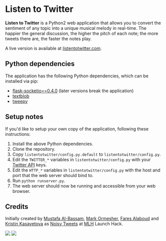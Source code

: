 Listen to Twitter
===============

**Listen to Twitter** is a Python2 web application that allows you to convert the sentiment of any topic into a unique musical melody in real-time. The happier the general discussion, the higher the pitch of each note; the more tweets there are, the faster the notes play.

A live version is available at [listentotwitter.com](http://listentotwitter.com).

Python dependencies
-

The application has the following Python dependencies, which can be installed via pip:

* [flask-socketio==0.4.0](https://pypi.python.org/pypi/Flask-SocketIO/0.4.0) (later versions break the application)
* [textblob](https://pypi.python.org/pypi/textblob)
* [tweepy](https://pypi.python.org/pypi/tweepy)

Setup notes
-

If you'd like to setup your own copy of the application, following these instructions:

1. Install the above Python dependencies.
2. Clone the repository.
3. Copy `listentotwitter/config.py.default` to `listentotwitter/config.py`.
4. Edit the `TWITTER_*` variables in `listentotwitter/config.py` with your [Twitter API](https://apps.twitter.com/) keys.
5. Edit the `HTTP_*` variables in `listentotwitter/config.py` with the host and port that the web server should bind to.
6. Run `python runserver.py`.
7. The web server should now be running and accessible from your web browser.

Credits
-

Initially created by [Mustafa Al-Bassam](https://musalbas.com), [Mark Ormesher](http://markormesher.co.uk/), [Fares Alaboud](http://faresalaboud.me/) and [Kristin Kasavetova](http://krisi.me/) as [Noisy Tweets](https://github.com/markormesher/NoisyTweets) at [MLH](https://mlh.io/) Launch Hack.

[![](http://listentotwitter.com/static/img/3rdparty/c_mini_5.gif)](http://kopimi.co/) [![](http://listentotwitter.com/static/img/3rdparty/datalove-s3.png)](http://datalove.me)
